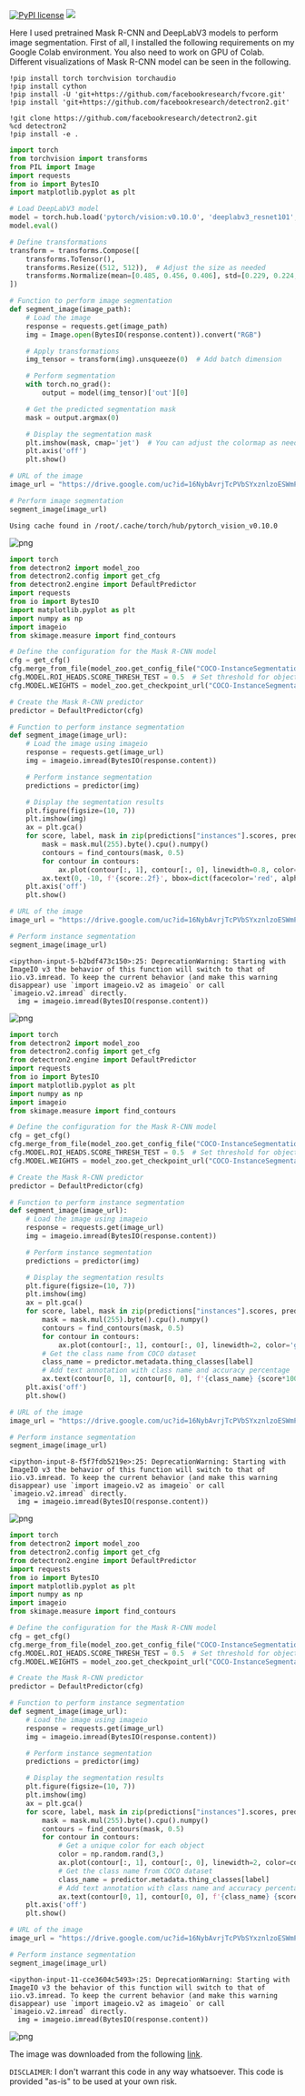 [![PyPI license](https://img.shields.io/pypi/l/ansicolortags.svg)](https://pypi.python.org/pypi/ansicolortags/)
 <img src="https://img.shields.io/badge/Colab-F9AB00?style=for-the-badge&logo=googlecolab&color=525252" /> 

Here I used pretrained Mask R-CNN and DeepLabV3 models to perform image segmentation.
First of all, I installed the following requirements on my Google Colab environment.
You also need to work on GPU of Colab.
Different visualizations of Mask R-CNN model can be seen in the following.

```
!pip install torch torchvision torchaudio
!pip install cython
!pip install -U 'git+https://github.com/facebookresearch/fvcore.git'
!pip install 'git+https://github.com/facebookresearch/detectron2.git'
```

```
!git clone https://github.com/facebookresearch/detectron2.git
%cd detectron2
!pip install -e .
```

```python
import torch
from torchvision import transforms
from PIL import Image
import requests
from io import BytesIO
import matplotlib.pyplot as plt

# Load DeepLabV3 model
model = torch.hub.load('pytorch/vision:v0.10.0', 'deeplabv3_resnet101', pretrained=True)
model.eval()

# Define transformations
transform = transforms.Compose([
    transforms.ToTensor(),
    transforms.Resize((512, 512)),  # Adjust the size as needed
    transforms.Normalize(mean=[0.485, 0.456, 0.406], std=[0.229, 0.224, 0.225])
])

# Function to perform image segmentation
def segment_image(image_path):
    # Load the image
    response = requests.get(image_path)
    img = Image.open(BytesIO(response.content)).convert("RGB")

    # Apply transformations
    img_tensor = transform(img).unsqueeze(0)  # Add batch dimension

    # Perform segmentation
    with torch.no_grad():
        output = model(img_tensor)['out'][0]

    # Get the predicted segmentation mask
    mask = output.argmax(0)

    # Display the segmentation mask
    plt.imshow(mask, cmap='jet')  # You can adjust the colormap as needed
    plt.axis('off')
    plt.show()

# URL of the image
image_url = "https://drive.google.com/uc?id=16NybAvrjTcPVbSYxznlzoESWmPSCFlD_"

# Perform image segmentation
segment_image(image_url)

```

    Using cache found in /root/.cache/torch/hub/pytorch_vision_v0.10.0



    
![png](README_files/README_0_1.png)
    



```python
import torch
from detectron2 import model_zoo
from detectron2.config import get_cfg
from detectron2.engine import DefaultPredictor
import requests
from io import BytesIO
import matplotlib.pyplot as plt
import numpy as np
import imageio
from skimage.measure import find_contours

# Define the configuration for the Mask R-CNN model
cfg = get_cfg()
cfg.merge_from_file(model_zoo.get_config_file("COCO-InstanceSegmentation/mask_rcnn_R_50_FPN_3x.yaml"))
cfg.MODEL.ROI_HEADS.SCORE_THRESH_TEST = 0.5  # Set threshold for object detection
cfg.MODEL.WEIGHTS = model_zoo.get_checkpoint_url("COCO-InstanceSegmentation/mask_rcnn_R_50_FPN_3x.yaml")

# Create the Mask R-CNN predictor
predictor = DefaultPredictor(cfg)

# Function to perform instance segmentation
def segment_image(image_url):
    # Load the image using imageio
    response = requests.get(image_url)
    img = imageio.imread(BytesIO(response.content))

    # Perform instance segmentation
    predictions = predictor(img)

    # Display the segmentation results
    plt.figure(figsize=(10, 7))
    plt.imshow(img)
    ax = plt.gca()
    for score, label, mask in zip(predictions["instances"].scores, predictions["instances"].pred_classes, predictions["instances"].pred_masks):
        mask = mask.mul(255).byte().cpu().numpy()
        contours = find_contours(mask, 0.5)
        for contour in contours:
            ax.plot(contour[:, 1], contour[:, 0], linewidth=0.8, color='r')
        ax.text(0, -10, f'{score:.2f}', bbox=dict(facecolor='red', alpha=0.5), fontsize=8, color='white')
    plt.axis('off')
    plt.show()

# URL of the image
image_url = "https://drive.google.com/uc?id=16NybAvrjTcPVbSYxznlzoESWmPSCFlD_"

# Perform instance segmentation
segment_image(image_url)

```

    <ipython-input-5-b2bdf473c150>:25: DeprecationWarning: Starting with ImageIO v3 the behavior of this function will switch to that of iio.v3.imread. To keep the current behavior (and make this warning disappear) use `import imageio.v2 as imageio` or call `imageio.v2.imread` directly.
      img = imageio.imread(BytesIO(response.content))



    
![png](README_files/README_1_1.png)
    



```python
import torch
from detectron2 import model_zoo
from detectron2.config import get_cfg
from detectron2.engine import DefaultPredictor
import requests
from io import BytesIO
import matplotlib.pyplot as plt
import numpy as np
import imageio
from skimage.measure import find_contours

# Define the configuration for the Mask R-CNN model
cfg = get_cfg()
cfg.merge_from_file(model_zoo.get_config_file("COCO-InstanceSegmentation/mask_rcnn_R_50_FPN_3x.yaml"))
cfg.MODEL.ROI_HEADS.SCORE_THRESH_TEST = 0.5  # Set threshold for object detection
cfg.MODEL.WEIGHTS = model_zoo.get_checkpoint_url("COCO-InstanceSegmentation/mask_rcnn_R_50_FPN_3x.yaml")

# Create the Mask R-CNN predictor
predictor = DefaultPredictor(cfg)

# Function to perform instance segmentation
def segment_image(image_url):
    # Load the image using imageio
    response = requests.get(image_url)
    img = imageio.imread(BytesIO(response.content))

    # Perform instance segmentation
    predictions = predictor(img)

    # Display the segmentation results
    plt.figure(figsize=(10, 7))
    plt.imshow(img)
    ax = plt.gca()
    for score, label, mask in zip(predictions["instances"].scores, predictions["instances"].pred_classes, predictions["instances"].pred_masks):
        mask = mask.mul(255).byte().cpu().numpy()
        contours = find_contours(mask, 0.5)
        for contour in contours:
            ax.plot(contour[:, 1], contour[:, 0], linewidth=2, color='g')
        # Get the class name from COCO dataset
        class_name = predictor.metadata.thing_classes[label]
        # Add text annotation with class name and accuracy percentage
        ax.text(contour[0, 1], contour[0, 0], f'{class_name} {score*100:.2f}%', bbox=dict(facecolor='red', alpha=0.5), fontsize=8, color='white')
    plt.axis('off')
    plt.show()

# URL of the image
image_url = "https://drive.google.com/uc?id=16NybAvrjTcPVbSYxznlzoESWmPSCFlD_"

# Perform instance segmentation
segment_image(image_url)

```

    <ipython-input-8-f5f7fdb5219e>:25: DeprecationWarning: Starting with ImageIO v3 the behavior of this function will switch to that of iio.v3.imread. To keep the current behavior (and make this warning disappear) use `import imageio.v2 as imageio` or call `imageio.v2.imread` directly.
      img = imageio.imread(BytesIO(response.content))



    
![png](README_files/README_2_1.png)
    



```python
import torch
from detectron2 import model_zoo
from detectron2.config import get_cfg
from detectron2.engine import DefaultPredictor
import requests
from io import BytesIO
import matplotlib.pyplot as plt
import numpy as np
import imageio
from skimage.measure import find_contours

# Define the configuration for the Mask R-CNN model
cfg = get_cfg()
cfg.merge_from_file(model_zoo.get_config_file("COCO-InstanceSegmentation/mask_rcnn_R_50_FPN_3x.yaml"))
cfg.MODEL.ROI_HEADS.SCORE_THRESH_TEST = 0.5  # Set threshold for object detection
cfg.MODEL.WEIGHTS = model_zoo.get_checkpoint_url("COCO-InstanceSegmentation/mask_rcnn_R_50_FPN_3x.yaml")

# Create the Mask R-CNN predictor
predictor = DefaultPredictor(cfg)

# Function to perform instance segmentation
def segment_image(image_url):
    # Load the image using imageio
    response = requests.get(image_url)
    img = imageio.imread(BytesIO(response.content))

    # Perform instance segmentation
    predictions = predictor(img)

    # Display the segmentation results
    plt.figure(figsize=(10, 7))
    plt.imshow(img)
    ax = plt.gca()
    for score, label, mask in zip(predictions["instances"].scores, predictions["instances"].pred_classes, predictions["instances"].pred_masks):
        mask = mask.mul(255).byte().cpu().numpy()
        contours = find_contours(mask, 0.5)
        for contour in contours:
            # Get a unique color for each object
            color = np.random.rand(3,)
            ax.plot(contour[:, 1], contour[:, 0], linewidth=2, color=color)
            # Get the class name from COCO dataset
            class_name = predictor.metadata.thing_classes[label]
            # Add text annotation with class name and accuracy percentage
            ax.text(contour[0, 1], contour[0, 0], f'{class_name} {score*100:.2f}%', bbox=dict(facecolor='white', alpha=0.5), fontsize=8, color=color)
    plt.axis('off')
    plt.show()

# URL of the image
image_url = "https://drive.google.com/uc?id=16NybAvrjTcPVbSYxznlzoESWmPSCFlD_"

# Perform instance segmentation
segment_image(image_url)

```

    <ipython-input-11-cce3604c5493>:25: DeprecationWarning: Starting with ImageIO v3 the behavior of this function will switch to that of iio.v3.imread. To keep the current behavior (and make this warning disappear) use `import imageio.v2 as imageio` or call `imageio.v2.imread` directly.
      img = imageio.imread(BytesIO(response.content))



    
![png](README_files/README_3_1.png)

The image was downloaded from the following [link](https://www.pexels.com/fr-fr/photo/deux-hommes-qui-courent-sur-une-route-en-beton-1564470/). 
    
`DISCLAIMER`: I don't warrant this code in any way whatsoever. This code is provided "as-is" to be used at your own risk.

